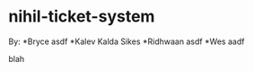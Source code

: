 nihil-ticket-system
===================

By:
	*Bryce asdf
	*Kalev Kalda Sikes
	*Ridhwaan asdf
	*Wes aadf

blah
